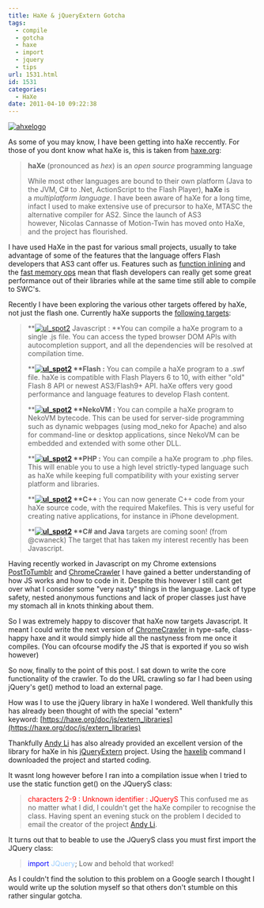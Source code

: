 ```yaml
---
title: HaXe & jQueryExtern Gotcha
tags:
  - compile
  - gotcha
  - haxe
  - import
  - jquery
  - tips
url: 1531.html
id: 1531
categories:
  - HaXe
date: 2011-04-10 09:22:38
---
```


[![](https://mikecann.co.uk/wp-content/uploads/2011/04/ahxelogo.jpg "ahxelogo")](https://mikecann.co.uk/wp-content/uploads/2011/04/ahxelogo.jpg)

As some of you may know, I have been getting into haXe reccently. For those of you dont know what haXe is, this is taken from [haxe.org](https://haxe.org):<!-- more -->

> **haXe** (pronounced as *hex*) is an *open source* programming language
>
> While most other languages are bound to their own platform (Java to the JVM, C# to .Net, ActionScript to the Flash Player), **haXe** is a *multiplatform language*.
> I have been aware of haXe for a long time, infact I used to make extensive use of precursor to haXe, MTASC the alternative compiler for AS2\. Since the launch of AS3 however, Nicolas Cannasse of Motion-Twin has moved onto HaXe, and the project has flourished.

I have used HaXe in the past for various small projects, usually to take advantage of some of the features that the language offers Flash developers that AS3 cant offer us. Features such as [function inlining](https://haxe.org/ref/inline) and the [fast memory ops](https://haxe.org/api/flash9/memory) mean that flash developers can really get some great performance out of their libraries while at the same time still able to compile to SWC's.

Recently I have been exploring the various other targets offered by haXe, not just the flash one. Currently haXe supports the [following targets](https://haxe.org/doc/intro):

> **[![](https://mikecann.co.uk/wp-content/uploads/2011/04/ul_spot2.gif "ul_spot2")](https://mikecann.co.uk/wp-content/uploads/2011/04/ul_spot2.gif) Javascript : **You can compile a haXe program to a single .js file. You can access the typed browser DOM APIs with autocompletion support, and all the dependencies will be resolved at compilation time.
>
> **<strong>[![](https://mikecann.co.uk/wp-content/uploads/2011/04/ul_spot2.gif "ul_spot2")](https://mikecann.co.uk/wp-content/uploads/2011/04/ul_spot2.gif) **Flash :</strong> You can compile a haXe program to a .swf file. haXe is compatible with Flash Players 6 to 10, with either "old" Flash 8 API or newest AS3/Flash9+ API. haXe offers very good performance and language features to develop Flash content.
>
> **<strong>[![](https://mikecann.co.uk/wp-content/uploads/2011/04/ul_spot2.gif "ul_spot2")](https://mikecann.co.uk/wp-content/uploads/2011/04/ul_spot2.gif) **NekoVM :</strong> You can compile a haXe program to NekoVM bytecode. This can be used for server-side programming such as dynamic webpages (using mod_neko for Apache) and also for command-line or desktop applications, since NekoVM can be embedded and extended with some other DLL.
>
> **<strong>[![](https://mikecann.co.uk/wp-content/uploads/2011/04/ul_spot2.gif "ul_spot2")](https://mikecann.co.uk/wp-content/uploads/2011/04/ul_spot2.gif) **PHP :</strong> You can compile a haXe program to .php files. This will enable you to use a high level strictly-typed language such as haXe while keeping full compatibility with your existing server platform and libraries.
>
> **<strong>[![](https://mikecann.co.uk/wp-content/uploads/2011/04/ul_spot2.gif "ul_spot2")](https://mikecann.co.uk/wp-content/uploads/2011/04/ul_spot2.gif) **C++ :</strong> You can now generate C++ code from your haXe source code, with the required Makefiles. This is very useful for creating native applications, for instance in iPhone development.
>
> **<strong>[![](https://mikecann.co.uk/wp-content/uploads/2011/04/ul_spot2.gif "ul_spot2")](https://mikecann.co.uk/wp-content/uploads/2011/04/ul_spot2.gif) **C# and Java</strong> targets are coming soon! (from @cwaneck)
> The target that has taken my interest recently has been Javascript.

Having recently worked in Javascript on my Chrome extensions [PostToTumblr](https://mikecann.co.uk/personal-project/posttotumblrs-1628th-user-celebration/) and [ChromeCrawler](https://mikecann.co.uk/personal-project/chrome-crawler-v0-4-background-crawling-more/) I have gained a better understanding of how JS works and how to code in it. Despite this however I still cant get over what I consider some "very nasty" things in the language. Lack of type safety, nested anonymous functions and lack of proper classes just have my stomach all in knots thinking about them.

So I was extremely happy to discover that haXe now targets Javascript. It meant I could write the next version of [ChromeCrawler](https://mikecann.co.uk/personal-project/chrome-crawler-v0-4-background-crawling-more/) in type-safe, class-happy haxe and it would simply hide all the nastyness from me once it compiles. (You can ofcourse modify the JS that is exported if you so wish however)

So now, finally to the point of this post. I sat down to write the core functionality of the crawler. To do the URL crawling so far I had been using jQuery's get() method to load an external page.

How was I to use the jQuery library in haXe I wondered. Well thankfully this has already been thought of with the special "extern" keyword: [https://haxe.org/doc/js/extern_libraries](https://haxe.org/doc/js/extern_libraries)

Thankfully [Andy Li](https://blog.onthewings.net/) has also already provided an excellent version of the library for haXe in his [jQueryExtern](https://lib.haxe.org/p/jQueryExtern) project. Using the [haxelib](https://haxe.org/haxelib) command I downloaded the project and started coding.

It wasnt long however before I ran into a compilation issue when I tried to use the static function get() on the JQueryS class:

> <span style="color: #ff0000;">characters 2-9 : Unknown identifier : JQueryS</span>
> This confused me as no matter what I did, I couldn't get the haXe compiler to recognise the class. Having spent an evening stuck on the problem I decided to email the creator of the project [Andy Li](https://blog.onthewings.net/).

It turns out that to beable to use the JQueryS class you must first import the JQuery class:

> <span style="color: #0000ff;">import</span> <span style="color: #99ccff;">JQuery</span>;
> Low and behold that worked!

As I couldn't find the solution to this problem on a Google search I thought I would write up the solution myself so that others don't stumble on this rather singular gotcha.

&nbsp;

&nbsp;
